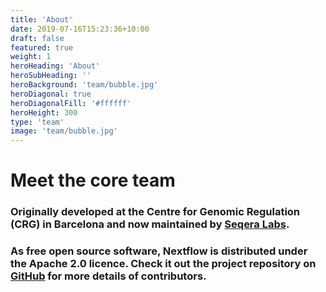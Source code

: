 ```yaml
---
title: 'About'
date: 2019-07-16T15:23:36+10:00
draft: false
featured: true
weight: 1
heroHeading: 'About'
heroSubHeading: ''
heroBackground: 'team/bubble.jpg'
heroDiagonal: true
heroDiagonalFill: '#ffffff'
heroHeight: 300
type: 'team'
image: 'team/bubble.jpg'
---
```

# Meet the core team

### Originally developed at the Centre for Genomic Regulation (CRG) in Barcelona and now maintained by [Seqera Labs](http://www.seqera.io).

### As free open source software, Nextflow is distributed under the Apache 2.0 licence. Check it out the project repository on [GitHub](https://github.com/nextflow-io/nextflow) for more details of contributors.
